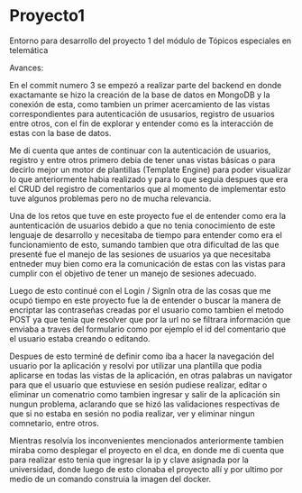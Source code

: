# Proyecto1
Entorno para desarrollo del proyecto 1 del módulo de Tópicos especiales en telemática

Avances:

En el commit numero 3 se empezó a realizar parte del backend en donde exactamante se hizo la creación de la base de datos en MongoDB y la conexión de esta, como tambien un primer acercamiento de las vistas correspondientes para autenticación de ususarios, registro de usuarios entre otros, con el fin de explorar y entender como es la interacción de estas con la base de datos.

Me di cuenta que antes de continuar con la autenticación de usuarios, registro y entre otros primero debia de tener unas vistas básicas o para decirlo mejor un motor de plantillas (Template Engine) para poder visualizar lo que anteriormente habia realizado y para lo que seguia despues que era el CRUD del registro de comentarios que al momento de implementar esto tuve algunos problemas pero no de mucha relevancia.

Una de los retos que tuve en este proyecto fue el de entender como era la auntenticación de usuarios debido a que no tenia conocimiento de este lenguaje de desarrollo y necesitaba de tiempo para entender como era el funcionamiento de esto, sumando tambien que otra dificultad de las que presenté fue el manejo de las sesiones de usuarios ya que necesitaba entneder muy bien como era la comunicación de estas con las vistas para cumplir con el objetivo de tener un manejo de sesiones adecuado.

Luego de esto continué con el Login / SignIn otra de las cosas que me ocupó tiempo en este proyecto fue la de entender o buscar la manera de encriptar las contraseñas creadas por el usuario como tambien el metodo POST ya que tenia que resolver que por la url no se filtrara información que enviaba a traves del formulario como por ejemplo el id del comentario que el usuario estaba creando o editando.

Despues de esto terminé de definir como iba a hacer la navegación del usuario por la aplicación y resolvi por utilizar una plantilla que podia aplicarse en todas las vistas de la aplicación, en otras palabras un navigator para que el usuario que estuviese en sesión pudiese realizar, editar o eliminar un comenatrio como tambien ingresar y salir de la aplicación sin nungun problema, aclarando que se hizó las validaciones respectivas de que si no estaba en sesión no podia realizar, ver y eliminar ningun comnetario, entre otros.

Mientras resolvía los inconvenientes mencionados anteriormente tambien miraba como desplegar el proyecto en el dca, en donde me di cuenta que para realizar esto tenia que ingresar la ip y clave asignada por la universidad, donde luego de esto clonaba el proyecto allí y por ultimo por medio de un comando construia la imagen del docker.




